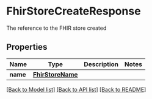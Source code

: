 # FhirStoreCreateResponse

The reference to the FHIR store created

## Properties
Name | Type | Description | Notes
------------ | ------------- | ------------- | -------------
**name** | [**FhirStoreName**](FhirStoreName.md) |  | 

[[Back to Model list]](../README.md#documentation-for-models) [[Back to API list]](../README.md#documentation-for-api-endpoints) [[Back to README]](../README.md)


